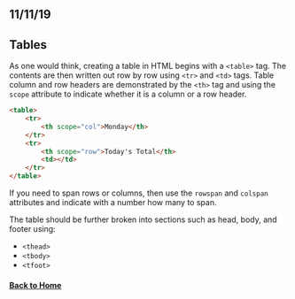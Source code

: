 ## 11/11/19

## Tables

As one would think, creating a table in HTML begins with a `<table>` tag. The contents are then written out row by row using `<tr>` and `<td>` tags. Table column and row headers are demonstrated by the `<th>` tag and using the `scope` attribute to indicate whether it is a column or a row header.

```html
<table>
    <tr>
        <th scope="col">Monday</th>
    </tr>
    <tr>
        <th scope="row">Today's Total</th>
        <td></td>
    </tr>
</table>
```
If you need to span rows or columns, then use the `rowspan` and `colspan` attributes and indicate with a number how many to span.

The table should be further broken into sections such as head, body, and footer using:
- `<thead>`
- `<tbody>`
- `<tfoot>`

#### [Back to Home](index.md)
